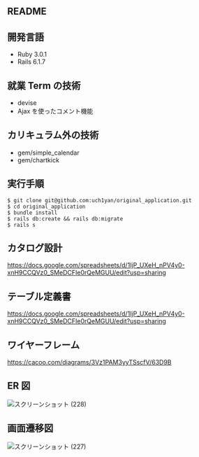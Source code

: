 ## **README**

## **開発言語**

- Ruby 3.0.1
- Rails 6.1.7

## **就業 Term の技術**

- devise
- Ajax を使ったコメント機能

## **カリキュラム外の技術**

- gem/simple_calendar
- gem/chartkick

## **実行手順**

```
$ git clone git@github.com:uch1yan/original_application.git
$ cd original_application
$ bundle install
$ rails db:create && rails db:migrate
$ rails s
```

## **カタログ設計**

https://docs.google.com/spreadsheets/d/1IjP_UXeH_nPV4y0-xnH9CCQVz0_SMeDCFIe0rQeMGUU/edit?usp=sharing

## **テーブル定義書**

https://docs.google.com/spreadsheets/d/1IjP_UXeH_nPV4y0-xnH9CCQVz0_SMeDCFIe0rQeMGUU/edit?usp=sharing

## **ワイヤーフレーム**

https://cacoo.com/diagrams/3Vz1PAM3yyTSscfV/63D9B

## **ER 図**
![スクリーンショット (228)](https://user-images.githubusercontent.com/105041608/193956405-20ca94f0-b9b7-45c4-b761-61f929ef23f5.png)


## **画面遷移図**
![スクリーンショット (227)](https://user-images.githubusercontent.com/105041608/193956284-347cd4bf-96fb-4e88-b6c3-9326c64ca0da.png)


